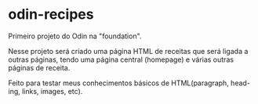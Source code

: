 # odin-recipes
Primeiro projeto do Odin na "foundation".

Nesse projeto será criado uma página HTML de receitas que será ligada 
a outras páginas, tendo uma página central (homepage) e várias outras
páginas de receita.

Feito para testar meus conhecimentos básicos de HTML(paragraph, head-
ing, links, images, etc).
